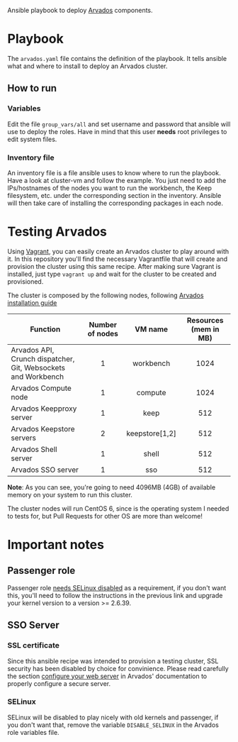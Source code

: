 Ansible playbook to deploy [Arvados][arvados] components.

# Playbook
The `arvados.yaml` file contains the definition of the playbook. It tells ansible what and where to
install to deploy an Arvados cluster.

## How to run

### Variables
Edit the file `group_vars/all` and set username and password that ansible will use to deploy the roles.
Have in mind that this user **needs** root privileges to edit system files.

### Inventory file
An inventory file is a file ansible uses to know where to run the playbook. Have a look at cluster-vm
and follow the example. You just need to add the IPs/hostnames of the nodes you want to run the workbench,
the Keep filesystem, etc. under the corresponding section in the inventory. Ansible will then take care
of installing the corresponding packages in each node.

# Testing Arvados
Using [Vagrant](https://www.vagrantup.com/), you can easily create an Arvados cluster to play around with it.
In this repository you'll find the necessary Vagrantfile that will create and provision the cluster
using this same recipe. After making sure Vagrant is installed, just type `vagrant up` and wait for
the cluster to be created and provisioned.

The cluster is composed by the following nodes, following [Arvados installation guide][installation]

| Function | Number of nodes | VM name | Resources (mem in MB)
| -------- | :-------------: | :-----: | :-------------------:
|Arvados API, Crunch dispatcher, Git, Websockets and Workbench | 1 | workbench | 1024
|Arvados Compute node | 1 | compute | 1024
|Arvados Keepproxy server | 1 | keep | 512
|Arvados Keepstore servers | 2 | keepstore[1,2] | 512
|Arvados Shell server | 1 | shell | 512
|Arvados SSO server | 1 | sso | 512

**Note**: As you can see, you're going to need 4096MB (4GB) of available memory on your system to run this
cluster.

The cluster nodes will run CentOS 6, since is the operating system I needed to tests for, but Pull Requests
for other OS are more than welcome!

# Important notes

## Passenger role
Passenger role [needs SELinux disabled][SELinux] as a requirement, if you don't want this, you'll need
to follow the instructions in the previous link and upgrade your kernel version to a version >= 2.6.39.

## SSO Server

### SSL certificate

Since this ansible recipe was intended to provision a testing cluster, SSL security has been disabled
by choice for convinience. Please read carefully the section [configure your web server](http://doc.arvados.org/install/install-sso.html)
in Arvados' documentation to properly configure a secure server.

### SELinux
SELinux will be disabled to play nicely with old kernels and passenger, if you don't want that, remove
the variable `DISABLE_SELINUX` in the Arvados role variables file.

[arvados]: https://arvados.org/
[SELinux]: https://www.phusionpassenger.com/library/walkthroughs/deploy/ruby/ownserver/nginx/oss/el6/install_passenger.html
[installation]: http://doc.arvados.org/install/install-manual-prerequisites.html
